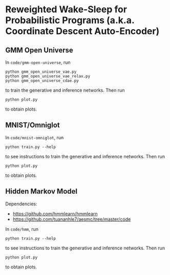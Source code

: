 # Reweighted Wake-Sleep for Probabilistic Programs (a.k.a. Coordinate Descent Auto-Encoder)

## GMM Open Universe

In `code/gmm-open-universe`, run

```
python gmm_open_universe_vae.py
python gmm_open_universe_vae_relax.py
python gmm_open_universe_cdae.py
```

to train the generative and inference networks. Then run

```
python plot.py
```

to obtain plots.

## MNIST/Omniglot

In `code/mnist-omniglot`, run

```
python train.py --help
```

to see instructions to train the generative and inference networks. Then run

```
python plot.py
```

to obtain plots.

## Hidden Markov Model

Dependencies:
- https://github.com/hmmlearn/hmmlearn
- https://github.com/tuananhle7/aesmc/tree/master/code

In `code/hmm`, run

```
python train.py --help
```

to see instructions to train the generative and inference networks. Then run

```
python plot.py
```

to obtain plots.
